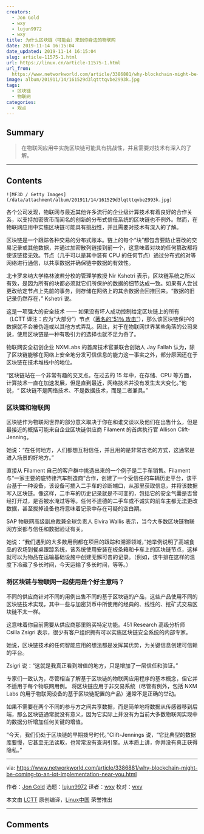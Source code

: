 ```yaml
---
creators:
  - Jon Gold
  - wxy
  - lujun9972
  - wxy
title: 为什么区块链（可能会）来到你身边的物联网
date: 2019-11-14 16:15:04
date_updated: 2019-11-14 16:15:04
slug: article-11575-1.html
url: https://linux.cn/article-11575-1.html
url_from: 
  https://www.networkworld.com/article/3386881/why-blockchain-might-be-coming-to-an-iot-implementation-near-you.html
image: album/201911/14/161529d3lqtttqvbe2993k.jpg
tags:
  - 区块链
  - 物联网
categories:
  - 观点
---
```


## Summary

> 在物联网应用中实施区块链可能具有挑战性，并且需要对技术有深入的了解。

***

<!-- more -->

## Contents

`![MF3D / Getty Images](/data/attachment/album/201911/14/161529d3lqtttqvbe2993k.jpg)`

各个公司发现，物联网与最近其他许多流行的企业级计算技术有着良好的合作关系，以支持加密货币而闻名的创新的分布式信任系统的区块链也不例外。然而，在物联网应用中实施区块链可能具有挑战性，并且需要对技术有深入的了解。

区块链是一个跟踪各种交易的分布式账本。链上的每个“块”都包含要防止篡改的交易记录或其他数据，并通过加密散列链接到前一个，这意味着对块的任何篡改都将使该链接无效。节点（几乎可以是其中装有 CPU 的任何节点）通过分布式的对等网络进行通信，以共享数据并确保链中数据的有效性。

北卡罗来纳大学格林波若分校的管理学教授 Nir Kshetri 表示，区块链系统之所以有效，是因为所有的块都必须就它们所保护的数据的细节达成一致。如果有人尝试更改给定节点上先前的事务，则存储在网络上的其余数据会回推回来。“数据的旧记录仍然存在，” Kshetri 说。

这是一项强大的安全技术 —— 如果没有坏人成功控制给定区块链上的所有（LCTT 译注：应为“大部分”）节点（[著名的“51％ 攻击”](https://bitcoinist.com/51-percent-attack-hackers-steals-18-million-bitcoin-gold-btg-tokens/)），那么该区块链保护的数据就不会被伪造或以其他方式弄乱。因此，对于在物联网世界某些角落的公司来说，使用区块链是一种有吸引力的选择也就不足为奇了。

物联网安全初创企业 NXMLabs 的首席技术官兼联合创始人 Jay Fallah 认为，除了区块链能够在网络上安全地分发可信信息的能力这一事实之外，部分原因还在于区块链在技术堆栈中的地位。

“区块链站在一个非常有趣的交叉点。在过去的 15 年中，在存储、CPU 等方面，计算技术一直在加速发展，但是直到最近，网络技术并没有发生太大变化。”他说，“ 区块链不是网络技术、不是数据技术，而是二者兼具。”

### 区块链和物联网

区块链作为物联网世界的部分意义取决于你在和谁交谈以及他们在出售什么，但是最接近的概括可能来自企业区块链供应商 Filament 的首席执行官 Allison Clift-Jenning。

她说：“在任何地方，人们都想互相信任，并且用的是非常古老的方式，这通常是进入场景的好地方。”

直接从 Filament 自己的客户群中挑选出来的一个例子是二手车销售。Filament 与“一家主要的底特律汽车制造商”合作，创建了一个受信任的车辆历史平台，该平台基于一种设备，该设备可插入二手车的诊断端口，从那里获取信息，并将该数据写入区块链。像这样，二手车的历史记录就是不可变的，包括它的安全气囊是否曾经打开过，是否被水淹过等等。任何不道德的二手车或不诚实的前车主都无法更改数据，甚至拔掉设备也将意味着记录中存在可疑的空白期。

SAP 物联网高级副总裁兼全球负责人 Elvira Wallis 表示，当今大多数区块链物联网方案都与信任和数据验证有关。

她说：“我们遇到的大多数用例都在项目的跟踪和溯源领域，”她举例说明了高端食品的农场到餐桌跟踪系统，该系统使用安装在板条箱和卡车上的区块链节点，这样就可以为物品在运输基础设施中创建无懈可击的记录。（例如，该牛排在这样的温度下冷藏了多长时间，今天运输了多长时间，等等。）

### 将区块链与物联网一起使用是个好主意吗？

不同的供应商针对不同的用例出售不同的基于区块链的产品，这些产品使用不同的区块链技术实现，其中一些与加密货币中所使用的经典的、线性的、挖矿式交易区块链不太一样。

这意味着你目前需要从供应商那里购买特定功能。451 Research 高级分析师 Csilla Zsigri 表示，很少有客户组织拥有可以实施区块链安全系统的内部专家。

她说，区块链技术的任何智能应用的想法都是发挥其优势，为关键信息创建可信赖的平台。

Zsigri 说：“这就是我真正看到增值的地方，只是增加了一层信任和验证。”

专家们一致认为，尽管相当了解基于区块链的物联网应用程序的基本概念，但它并不适用于每个物联网用例。 将区块链应用于非交易系统（尽管有例外，包括 NXM Labs 的用于物联网设备的基于区块链配置的产品）通常不是正确的举动。

如果不需要在两个不同的参与方之间共享数据，而是简单地将数据从传感器移到后端，那么区块链通常就没有意义，因为它实际上并没有为当前大多数物联网实现中的数据分析增加任何关键的增值。

“今天，我们仍处于区块链的早期拨号时代。”Clift-Jennings 说，“它比典型的数据库要慢，它甚至无法读取，也常常没有查询引擎。从本质上讲，你并没有真正获得隐私。”

---

via: <https://www.networkworld.com/article/3386881/why-blockchain-might-be-coming-to-an-iot-implementation-near-you.html>

作者：[Jon Gold](https://www.networkworld.com/author/Jon-Gold/) 选题：[lujun9972](https://github.com/lujun9972) 译者：[wxy](https://github.com/wxy) 校对：[wxy](https://github.com/wxy)

本文由 [LCTT](https://github.com/LCTT/TranslateProject) 原创编译，[Linux中国](https://linux.cn/) 荣誉推出

***

## Comments
